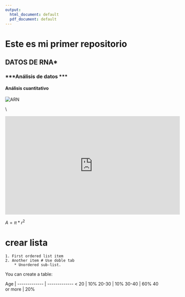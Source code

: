```yaml
---
output:
  html_document: default
  pdf_document: default
---
```


# **Este es mi primer repositorio**

## DATOS DE RNA*

### ***Análisis de datos ***


#### Análisis cuantitativo

![ARN](https://www.wonolo.com/wp-content/uploads/2019/01/WomenofWonolo-cropped-3.jpg)  

\   

<iframe width="560" height="315" src="https://www.youtube.com/embed/5sYsuynixuI?si=bvhkHZPLC4pDxHFU" title="YouTube video player" frameborder="0" allow="accelerometer; autoplay; clipboard-write; encrypted-media; gyroscope; picture-in-picture; web-share" allowfullscreen></iframe>


$A = \pi*r^{2}$ 

# crear lista

```
1. First ordered list item
2. Another item # Use doble tab
	* Unordered sub-list.
```
You can create a table:

Age           | 
------------- | -------------
< 20          | 10%
20-30         | 10%
30-40         | 60%
40 or more    | 20%




